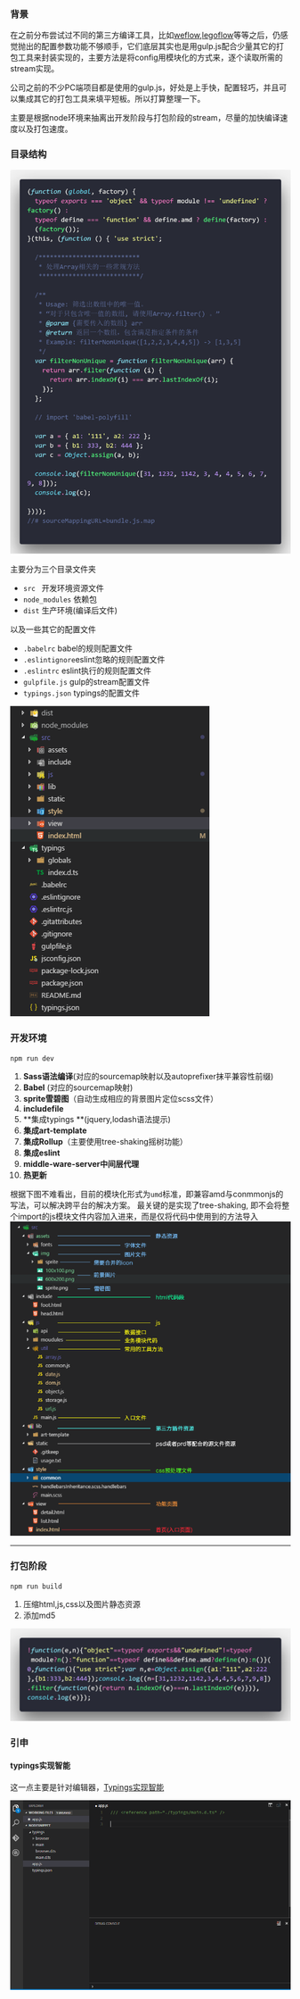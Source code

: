 ### 背景

在之前分布尝试过不同的第三方编译工具，比如[weflow](https://weflow.io/),[legoflow](https://legoflow.com/)等等之后，仍感觉抛出的配置参数功能不够顺手，它们底层其实也是用gulp.js配合少量其它的打包工具来封装实现的，主要方法是将config用模块化的方式来，逐个读取所需的stream实现。

公司之前的不少PC端项目都是使用的gulp.js，好处是上手快，配置轻巧，并且可以集成其它的打包工具来填平短板。所以打算整理一下。

主要是根据node环境来抽离出开发阶段与打包阶段的stream，尽量的加快编译速度以及打包速度。

### 目录结构

![目录结构](https://github.com/kpengWang/Blog-images-storage/blob/master/2018-07-15/0.png)

主要分为三个目录文件夹
+ `src ` 开发环境资源文件
+ `node_modules` 依赖包
+ `dist` 生产环境(编译后文件)

以及一些其它的配置文件
+ `.babelrc` babel的规则配置文件
+ `.eslintignore`eslint忽略的规则配置文件
+ `.eslintrc` eslint执行的规则配置文件 
+ `gulpfile.js` gulp的stream配置文件
+ `typings.json` typings的配置文件

![src目录说明](https://github.com/kpengWang/Blog-images-storage/blob/master/2018-07-15/1.png)


### 开发环境
 `npm run dev`

1. **Sass语法编译**(对应的sourcemap映射以及autoprefixer抹平兼容性前缀)
2. **Babel** (对应的sourcemap映射)
3. **sprite雪碧图**（自动生成相应的背景图片定位scss文件）
4. **includefile**
5. **集成typings **(jquery,lodash语法提示)
6. **集成art-template**
7. **集成Rollup**（主要使用tree-shaking摇树功能）
8. **集成eslint**
9. **middle-ware-server中间层代理**
10. **热更新**

根据下图不难看出，目前的模块化形式为`umd`标准，即兼容amd与conmmonjs的写法，可以解决跨平台的解决方案。
最关键的是实现了tree-shaking, 即不会将整个import的js模块文件内容加入进来，而是仅将代码中使用到的方法导入
![dev阶段](https://github.com/kpengWang/Blog-images-storage/blob/master/2018-07-15/2.png)

---

### 打包阶段
 `npm run build`

1. 压缩html,js,css以及图片静态资源
2. 添加md5

![压缩](https://github.com/kpengWang/Blog-images-storage/blob/master/2018-07-15/4.png)

### 引申
#### typings实现智能
这一点主要是针对编辑器，[Typings实现智能](http://www.cnblogs.com/Leo_wl/p/5455619.html)

![typings](https://github.com/kpengWang/Blog-images-storage/blob/master/2018-07-15/5.gif)

